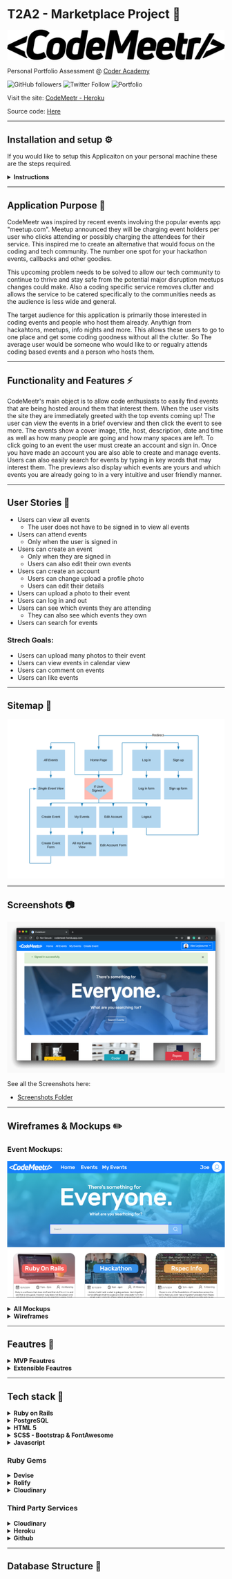 ﻿# T2A2 - Marketplace Project :rocket:

![CodeMeetr Logo](https://github.com/alexleybourne/CodeMeetr/blob/master/graphics/CodeMeetr_logo.png?raw=true)

Personal Portfolio Assessment @ [Coder Academy](https://coderacademy.edu.au/)

![GitHub followers](https://img.shields.io/github/followers/alexleybourne?style=flat&logo=github) ![Twitter Follow](https://img.shields.io/twitter/follow/AlexLeybourne?&style=flat&logo=twitter&logoColor=white) ![Portfolio](https://img.shields.io/badge/Portfolio-AlexLeybourne.com%20-blue?style=flat&logo=google-chrome&logoColor=white&link=http://alexleybourne.com)



Visit the site: 
[CodeMeetr - Heroku](http://codemeetr.herokuapp.com/)

Source code: 
[Here](https://github.com/alexleybourne/CodeMeetr/tree/master/src)

___

## Installation and setup :gear:

If you would like to setup this Applicaiton on your personal machine these are the steps required.

<details>
	<summary>
		<b> Instructions </b>
	</summary>
	
-   fork and clone
-   bundle install
-   update  `config/database.yml`  with your postgresql username & password
-   update  `config/credentials.yml`  with your cloudinary api key. In order to decrypt the file to edit, type  `EDITOR='code --wait' rails credentials:edit`  into your command line.
-   `rails db:setup`  - setup the database
-   `rails db:schema:load`  - load the schema for the database
-   `rails db:seed`  - load the items into the database
-   `rails s`  to run the server

The default server is located at  [http://localhost:3000/](http://localhost:3000/)

</details>

___

## Application Purpose :memo:
CodeMeetr was inspired by recent events involving the popular events app "meetup.com". Meetup announced they will be charging event holders per user who clicks attending or possibly charging the attendees for their service. This inspired me to create an alternative that would focus on the coding and tech community. The number one spot for your hackathon events, callbacks and other goodies.  <br>

This upcoming problem needs to be solved to allow our tech community to continue to thrive and stay safe from the potential major disruption meetups changes could make. Also a coding specific service removes clutter and allows the service to be catered specifically to the communities needs as the audience is less wide and general.

The target audience for this application is primarily those interested in coding events and people who host them already. Anythign from hackahtons, meetups, info nights and more. This allows these users to go to one place and get some coding goodness without all the clutter. So The average user would be someone who would like to or regualry attends coding based events and a person who hosts them.

___
## Functionality and Features :zap:
CodeMeetr's main object is to allow code enthusiasts to easily find events that are being hosted around them that interest them. When the user visits the site they are immediately greeted with the top events coming up! 
The user can view the events in a brief overview and then click the event to see more. The events show a cover image, title, host, description, date and time as well as how many people are going and how many spaces are left. 
To click going to an event the user must create an account and sign in. Once you have made an account you are also able to create and manage events. 
Users can also easily search for events by typing in key words that may interest them. The previews also display which events are yours and which events you are already going to in a very intuitive and user friendly manner. 


___
## User Stories :notebook_with_decorative_cover:

- Users can view all events
	- The user does not have to be signed in to view all events
- Users can attend events
  - Only when the user is signed in
 - Users can create an event
   - Only when they are signed in   
   -  Users can also edit their own events
 - Users can create an account
	 - Users can change upload a profile photo
	 - Users can edit their details
 - Users can upload a photo to their event
 - Users can log in and out
 - Users can see which events they are attending
	 - They can also see which events they own
- Users can search for events
### Strech Goals:
- Users can upload many photos to their event
- Users can view events in calendar view
- Users can comment on events
- Users can like events


___
## Sitemap :telescope:

![Code Meetr Site Map](https://github.com/alexleybourne/CodeMeetr/blob/master/docs/Site_map.png?raw=true)

---
##  Screenshots  :camera:

![Home Screen](https://github.com/alexleybourne/CodeMeetr/blob/master/docs/screenshots/Logged-in-Screen.png?raw=true)

See all the Screenshots here:

- [Screenshots Folder](https://github.com/alexleybourne/CodeMeetr/tree/master/docs/screenshots)

---
##  Wireframes & Mockups :pencil2:

### Event Mockups:

![Mockups](https://github.com/alexleybourne/CodeMeetr/blob/master/docs/mockups/CodeMeetr_Home_Desktop.png?raw=true)

<details>
	<summary>
		<b> All Mockups </b>
	</summary>

Event Desktop Mockup:
![Event desktop mockup](https://github.com/alexleybourne/CodeMeetr/blob/master/docs/mockups/CodeMeetr_Event_Desktop.png?raw=true)

Event Mobile Mockup: 

![Event moblie mockup](https://github.com/alexleybourne/CodeMeetr/blob/master/docs/mockups/CodeMeetr_Event_Mobile.png?raw=true)

Link to all mockup images:
[Mockups](https://github.com/alexleybourne/CodeMeetr/tree/master/docs/mockups)

</details>



<details>
	<summary>
		<b> Wireframes </b>
	</summary>
	
![Hand Drawn Wireframes](https://github.com/alexleybourne/CodeMeetr/blob/master/docs/CodeMeetr_wireframe_sketches.png?raw=true)

Full image:
[Hand drawn wireframes](https://github.com/alexleybourne/CodeMeetr/blob/master/docs/CodeMeetr_wireframe_sketches.png?raw=true)
</details>



___
## Feautres :gem:

<details>
	<summary>
		<b> MVP Feautres </b>
	</summary>
	
#### User Accounts
- CodeMeetr allows users to create accounts with secure passwords and upload a profile photo.

#### Authentication & Authorisation
- The public is able to view all events and search the site. However any further interaction requires the user to make an account. 

- User id's are checked against all events they interact with. This makes sure they can only edit their own events and the events they are going to can easily be tracked also.
#### Event CRUD
- The ability to create, read, update and delete events is a key part to CodeMeetr. 
 #### Event Search
- All events can easily be searched for by key words and potentially categories.
#### Image Upload
- Each event has a cover image that can easily be uploaded and updated. If the user chooses to not upload an image on creation a default image is used until they upload one at a later date. Each account also allows for Account profile pictures.
 
 #### Capacity and Promotion Values
- Each event has it's own values attaining to their capacity and if the event is promoted on the front page. Increased capacity results in the event owner paying a once off fee for that event. Promotions also are a one off fee to put the event on the front page of the website. The Higher Priority the higher it is on the page.

</details>

<details>
	<summary>
		<b> Extensible Feautres </b>
	</summary>
	
#### Event Photos
- Each event has a photos page for all photos to be uploaded and shared during / after the event.

#### Calendar View
- A Calendar view for the user to easily see all their events organised in a time based view.

#### Event Comments
- A Comments section on each event for updates, questions and more. Creating easy communication between users and event owners.

 #### Google Maps API
- Easily allow userss to find event locations with an event location prieview and quick google maps link to the event location.

#### Stripe Payments
- Each event has prices assosciated with the event based on Event Capacity and promotion value. 
 
</details>

___
## Tech stack :floppy_disk:
<details>
	<summary>
		<b> Ruby on Rails </b>
	</summary>
	
Ruby on Rails, or Rails, is a server-side web application framework written in Ruby under the MIT License. Rails is a model–view–controller framework, providing default structures for a database, a web service, and web pages
	
[Rails v- 5.2.3](https://guides.rubyonrails.org/v5.2/getting_started.html)

[Ruby v-2.6.3](https://ruby-doc.org/stdlib-2.6.3/)

</details>

<details>
	<summary>
		<b> PostgreSQL </b>
	</summary>
	
PostgreSQL is a free and open-source relational database management system emphasizing extensibility and technical standards compliance built on the SQL language. It is designed to handle a range of workloads, from single machines to data warehouses or Web services with many concurrent users.
	
[PostgreSQL](https://www.postgresql.org/docs/10/index.html)

</details>

<details>
	<summary>
		<b> HTML 5 </b>
	</summary>
	
HTML5 is a software solution stack that defines the properties and behaviors of web page content by implementing a markup based pattern to it. HTML5 is the fifth and current major version of HTML, and subsumes XHTML. HTML was used for our web front end.
	
[HTML5](https://developer.mozilla.org/en-US/docs/Web/Guide/HTML/HTML5)
</details>

<details>
	<summary>
		<b> SCSS - Bootstrap & FontAwesome </b>
	</summary>
	
Bootstrap, the world’s most popular framework for building responsive, mobile-first sites. Bootstrap was used for all styling and interactive components on the site. Bootstrap was used for its ease of use, aesthetic appeal, numerous components, JS integrations and responsive first properties. Bootstrap speeds up front end development immensely.
Font Awesome is a web font containing all the icons from the Twitter Bootstrap framework, and now many more. It allows you to easily use many icons across your site that are stored remotely.

[Bootstrap](https://getbootstrap.com/docs/4.3/getting-started/introduction/)

[FontAwesome](https://fontawesome.com/?utm_source=v4_homepage&utm_medium=display&utm_campaign=fa5_released&utm_content=banner)

</details>


<details>
	<summary>
		<b> Javascript </b>
	</summary>
	
JavaScript, often abbreviated as JS, is a high-level, interpreted scripting language that conforms to the ECMAScript specification. JavaScript has curly-bracket syntax, dynamic typing, prototype-based object-orientation, and first-class functions Javascript was also used for many front end interactions, such as repsonsive drop downs and many under the hood Bootstrap integrations.

[Javascript](https://devdocs.io/javascript/)
</details>

### Ruby Gems

 <details>
	<summary>
		<b> Devise </b>
	</summary>
	
Devise is used for user authentication. Everything from Login, Sessions, Secure passwords and more.

[Devise Gem](https://rubygems.org/gems/devise/versions/4.2.0)
</details>

<details>
	<summary>
		<b> Rolify </b>
	</summary>
	
Rolify was first originally used in this Appliction for user Authorisation. However it was conflicting with Heroku, resulting in it being uninstalled. Users are now all Authorised by their user id. Many actions will only go through if they are signed in with devise and their current user id matches the resources attached user id.

[Rolify Gem](https://rubygems.org/gems/rolify)
</details>

<details>
	<summary>
		<b> Cloudinary </b>
	</summary>
	
The Cloudinary gem is used for the integration of the 3rd party service cloudinary. This is used for image uploads through the applicaiton.

[Cloudinary Gem](https://rubygems.org/gems/cloudinary)
</details>

### Third Party Services

<details>
	<summary>
		<b> Cloudinary </b>
	</summary>
	
Cloudinary is a image cloud hosting service that allows you to off-load the tasks of uploading and handling image assests. Cloudinary dynamically optimises your content and delivers it in a fast and efficient manner. 

[Cloudinary](https://cloudinary.com/)

</details>

<details>
	<summary>
		<b> Heroku </b>
	</summary>
	
Heroku is a container-based cloud Platform as a Service (PaaS). Developers use Heroku to deploy, manage, and scale modern apps. This Appliction makes use of Heroku's free service model for small projects. Heorku also streamlines deployment through its Git integration allowing updates to easily be pushed to Heroku as you would any other remote git repository.

[Heorku](https://www.heroku.com/home)

</details>

<details>
	<summary>
		<b> Github</b>
	</summary>
	
Last but not least it Github, a developers best friend. GitHub is a website and cloud-based service that helps developers store and manage their code, as well as track and control changes to their code.

[Github](https://github.com/)

</details>




___
## Database Structure :open_file_folder:





